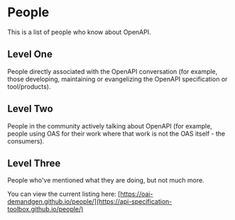 # People
This is a list of people who know about OpenAPI.

## Level One
People directly associated with the OpenAPI conversation (for example, those developing, maintaining or evangelizing the OpenAPI specification or tool/products).


## Level Two
People in the community actively talking about OpenAPI (for example, people using OAS for their work where that work is not the OAS itself - the consumers).


## Level Three
People who've mentioned what they are doing, but not much more.

You can view the current listing here: [https://oai-demandgen.github.io/people/](https://api-specification-toolbox.github.io/people/)
